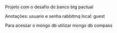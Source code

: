 Projeto com o desafio do banco btg pactual

Anotações:
usuario e senha rabbitmq local: guest

Para acessar o mongo db utilizar mongo db compass
